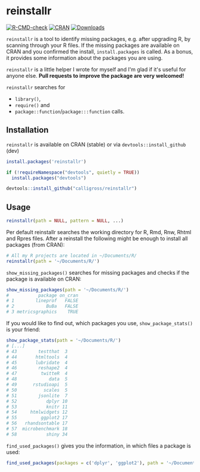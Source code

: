 reinstallr
==============

[![R-CMD-check](https://github.com/calligross/reinstallr/workflows/R-CMD-check/badge.svg)](https://github.com/calligross/reinstallr/actions)
[![CRAN](http://www.r-pkg.org/badges/version/reinstallr)](http://cran.rstudio.com/package=reinstallr) [![Downloads](http://cranlogs.r-pkg.org/badges/grand-total/reinstallr?color=brightgreen)](http://www.r-pkg.org/pkg/reinstallr)

`reinstallr` is a tool to identify missing packages, e.g. after upgrading R, by scanning through your R files. If the missing packages are available on CRAN and you confirmed the install, `install.packages` is called. As a bonus, it provides some information about the packages you are using.

`reinstallr` is a little helper I wrote for myself and I'm glad if it's useful for anyone else. **Pull requests to improve the package are very welcomed!**

`reinstallr` searches for 

* `library()`, 
* `require()` and 
* `package::function`/`package:::function` calls. 

Installation
------------

`reinstallr` is available on CRAN (stable) or via `devtools::install_github` (dev)

```r
install.packages('reinstallr')
```


```r
if (!requireNamespace("devtools", quietly = TRUE))
  install.packages("devtools")

devtools::install_github("calligross/reinstallr")
```

Usage
------------

```r
reinstallr(path = NULL, pattern = NULL, ...)
```

Per default reinstallr searches the working directory for R, Rmd, Rnw, Rhtml and Rpres files. After a reinstall the following might be enough to install all packages (from CRAN):

```r
# All my R projects are located in ~/Documents/R/
reinstallr(path = '~/Documents/R/')

```

`show_missing_packages()` searches for missing packages and checks if the package is available on CRAN:

```r
show_missing_packages(path = '~/Documents/R/')
#           package on_cran
# 1        lineprof   FALSE
# 2            BuBa   FALSE
# 3 metricsgraphics    TRUE
```


If you would like to find out, which packages you use, `show_package_stats()` is your friend:

```r
show_package_stats(path = '~/Documents/R/')
# [...]
# 43        testthat  3
# 44       htmltools  4
# 45       lubridate  4
# 46        reshape2  4
# 47         twitteR  4
# 48            data  5
# 49      rstudioapi  5
# 50          scales  5
# 51        jsonlite  7
# 52           dplyr 10
# 53           knitr 11
# 54     htmlwidgets 12
# 55         ggplot2 17
# 56   rhandsontable 17
# 57  microbenchmark 18
# 58           shiny 34
```

`find_used_packages()` gives you the information, in which files a package is used:

```r
find_used_packages(packages = c('dplyr', 'ggplot2'), path = '~/Documents/R/')
```

